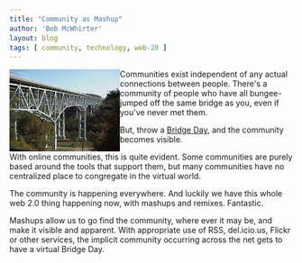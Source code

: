```yaml
---
title: "Community as Mashup"
author: 'Bob McWhirter'
layout: blog
tags: [ community, technology, web-20 ]
---
```

<img width="196" height="146" align="left" title="Jeremiah_Morrow_Bridge.jpg" id="image162" alt="Jeremiah_Morrow_Bridge.jpg" src="/blog/assets/Jeremiah_Morrow_Bridge.jpg"/>Communities exist independent of any actual connections between people.  There's a community of people who have all bungee-jumped off the same bridge as you, even if you've never met them.

But, throw a <a title="Bridge Day" href="http://www.wvbridgeday.com/">Bridge Day</a>, and the community becomes visible.

With online communities, this is quite evident.  Some communities are purely based around the tools that support them, but many communities have no centralized place to congregate in the virtual world.

The community is happening everywhere.  And luckily we have this whole web 2.0 thing happening now, with mashups and remixes.  Fantastic.

Mashups allow us to go find the community, where ever it may be, and make it visible and apparent.  With appropriate use of RSS, del.icio.us, Flickr or other services, the implicit community occurring across the net gets to have a virtual Bridge Day.
